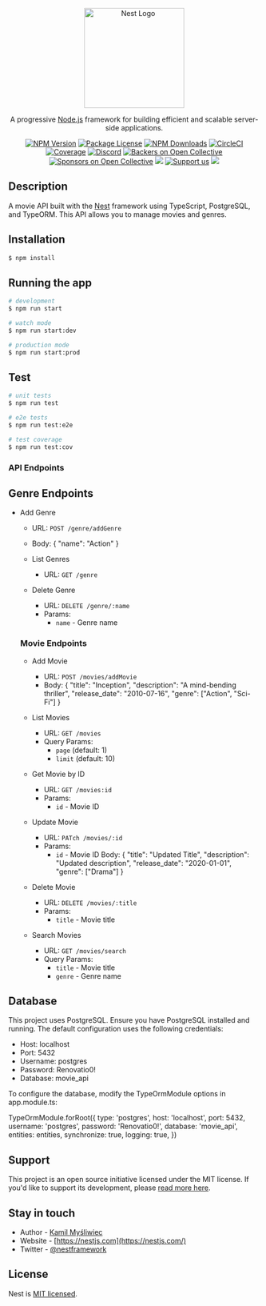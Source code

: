 <p align="center">
  <a href="http://nestjs.com/" target="blank"><img src="https://nestjs.com/img/logo-small.svg" width="200" alt="Nest Logo" /></a>
</p>

[circleci-image]: https://img.shields.io/circleci/build/github/nestjs/nest/master?token=abc123def456
[circleci-url]: https://circleci.com/gh/nestjs/nest

  <p align="center">A progressive <a href="http://nodejs.org" target="_blank">Node.js</a> framework for building efficient and scalable server-side applications.</p>
    <p align="center">
<a href="https://www.npmjs.com/~nestjscore" target="_blank"><img src="https://img.shields.io/npm/v/@nestjs/core.svg" alt="NPM Version" /></a>
<a href="https://www.npmjs.com/~nestjscore" target="_blank"><img src="https://img.shields.io/npm/l/@nestjs/core.svg" alt="Package License" /></a>
<a href="https://www.npmjs.com/~nestjscore" target="_blank"><img src="https://img.shields.io/npm/dm/@nestjs/common.svg" alt="NPM Downloads" /></a>
<a href="https://circleci.com/gh/nestjs/nest" target="_blank"><img src="https://img.shields.io/circleci/build/github/nestjs/nest/master" alt="CircleCI" /></a>
<a href="https://coveralls.io/github/nestjs/nest?branch=master" target="_blank"><img src="https://coveralls.io/repos/github/nestjs/nest/badge.svg?branch=master#9" alt="Coverage" /></a>
<a href="https://discord.gg/G7Qnnhy" target="_blank"><img src="https://img.shields.io/badge/discord-online-brightgreen.svg" alt="Discord"/></a>
<a href="https://opencollective.com/nest#backer" target="_blank"><img src="https://opencollective.com/nest/backers/badge.svg" alt="Backers on Open Collective" /></a>
<a href="https://opencollective.com/nest#sponsor" target="_blank"><img src="https://opencollective.com/nest/sponsors/badge.svg" alt="Sponsors on Open Collective" /></a>
  <a href="https://paypal.me/kamilmysliwiec" target="_blank"><img src="https://img.shields.io/badge/Donate-PayPal-ff3f59.svg"/></a>
    <a href="https://opencollective.com/nest#sponsor"  target="_blank"><img src="https://img.shields.io/badge/Support%20us-Open%20Collective-41B883.svg" alt="Support us"></a>
  <a href="https://twitter.com/nestframework" target="_blank"><img src="https://img.shields.io/twitter/follow/nestframework.svg?style=social&label=Follow"></a>
</p>
  <!--[![Backers on Open Collective](https://opencollective.com/nest/backers/badge.svg)](https://opencollective.com/nest#backer)
  [![Sponsors on Open Collective](https://opencollective.com/nest/sponsors/badge.svg)](https://opencollective.com/nest#sponsor)-->

## Description

A movie API built with the [Nest](https://github.com/nestjs/nest) framework using TypeScript, PostgreSQL, and TypeORM. This API allows you to manage movies and genres.

## Installation

```bash
$ npm install
```

## Running the app

```bash
# development
$ npm run start

# watch mode
$ npm run start:dev

# production mode
$ npm run start:prod
```

## Test

```bash
# unit tests
$ npm run test

# e2e tests
$ npm run test:e2e

# test coverage
$ npm run test:cov
```
### API Endpoints

## Genre Endpoints

- Add Genre
  - URL: `POST /genre/addGenre`
  - Body:
  {
  "name": "Action"
  }

  - List Genres
    - URL: `GET /genre`
  
  - Delete Genre
    - URL: `DELETE /genre/:name`
    - Params:
      - `name` - Genre name
  
  ### Movie Endpoints

  - Add Movie
    - URL: `POST /movies/addMovie`
    - Body:
          {
            "title": "Inception",
            "description": "A mind-bending thriller",
            "release_date": "2010-07-16",
            "genre": ["Action", "Sci-Fi"]
          }

  - List Movies
    - URL: `GET /movies`
    - Query Params:
      - `page` (default: 1)
      - `limit` (default: 10)

  - Get Movie by ID
    - URL: `GET /movies:id`
    - Params:
      - `id` - Movie ID

  - Update Movie 
    - URL: `PATch /movies/:id`
    - Params:
      - `id` - Movie ID
    Body:
      {
        "title": "Updated Title",
        "description": "Updated description",
        "release_date": "2020-01-01",
        "genre": ["Drama"]
      }

  - Delete Movie
    - URL: `DELETE /movies/:title`
    - Params:
      - `title` - Movie title

  - Search Movies
    - URL: `GET /movies/search`
    - Query Params:
      - `title` - Movie title
      - `genre` - Genre name

## Database 

This project uses PostgreSQL. Ensure you have PostgreSQL installed and running. The default configuration uses the following credentials:

- Host: localhost
- Port: 5432
- Username: postgres
- Password: Renovatio0!
- Database: movie_api

To configure the database, modify the TypeOrmModule options in app.module.ts:

TypeOrmModule.forRoot({
  type: 'postgres',
  host: 'localhost',
  port: 5432,
  username: 'postgres',
  password: 'Renovatio0!',
  database: 'movie_api',
  entities: entities,
  synchronize: true,
  logging: true,
})

## Support
This project is an open source initiative licensed under the MIT license. If you'd like to support its development, please [read more here](https://docs.nestjs.com/support).

## Stay in touch

- Author - [Kamil Myśliwiec](https://kamilmysliwiec.com)
- Website - [https://nestjs.com](https://nestjs.com/)
- Twitter - [@nestframework](https://twitter.com/nestframework)

## License

Nest is [MIT licensed](LICENSE).
